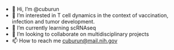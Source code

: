 - 👋 Hi, I’m @cuburun
- 👀 I’m interested in T cell dynamics in the context of vaccination, infection and tumor development.
- 🌱 I’m currently learning scRNAseq
- 💞️ I’m looking to collaborate on multidisciplinary projects
- 📫 How to reach me cuburun@mail.nih.gov

<!---
cuburun/cuburun is a ✨ special ✨ repository because its `README.md` (this file) appears on your GitHub profile.
You can click the Preview link to take a look at your changes.
--->
